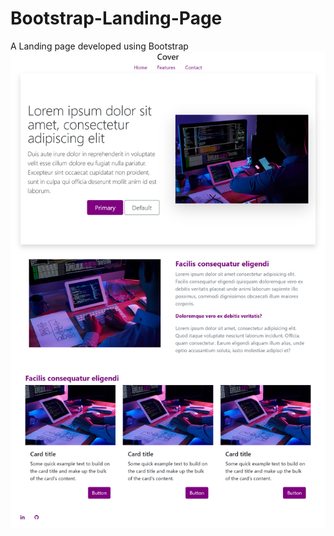 # Bootstrap-Landing-Page
A Landing page developed using Bootstrap
![Screenshot](https://github.com/NascLeonardo/Bootstrap-Landing-Page/blob/main/screenshot.png)
